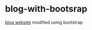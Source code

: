 #  blog-with-bootsrap
[blog website](https://github.com/GokhanCihan/frontend-bootcamp/tree/main/week-1/blog) modified using bootstrap